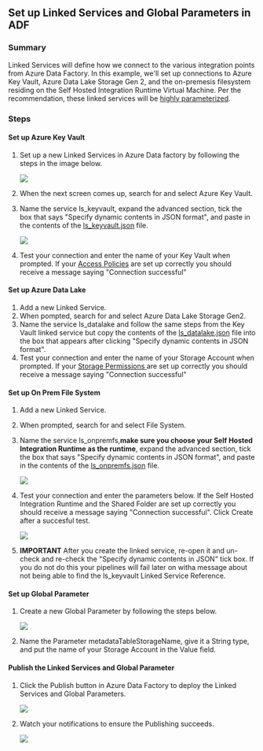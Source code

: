 ## Set up Linked Services and Global Parameters in ADF
### Summary
Linked Services will define how we connect to the various integration points from Azure Data Factory. In this example, we'll set up connections to Azure Key Vault, Azure Data Lake Storage Gen 2, and the on-premesis filesystem residing on the Self Hosted Integration Runtime Virtual Machine. Per the recommendation, these linked services will be [highly parameterized](https://learn.microsoft.com/en-us/azure/data-factory/parameterize-linked-services?tabs=data-factory).

### Steps
#### Set up Azure Key Vault
1) Set up a new Linked Services in Azure Data factory by following the steps in the image below.

    ![](./images/linkedServices01.png)

2) When the next screen comes up, search for and select Azure Key Vault.
3) Name the service ls_keyvault, expand the advanced section, tick the box that says "Specify dynamic contents in JSON format", and paste in the contents of the [ls_keyvault.json](../../code/adf/linkedservices/ls_keyvault.json) file.
   
    ![](./images/linkedServices02.png)

4) Test your connection and enter the name of your Key Vault when prompted. If your [Access Policies](../akv/setup.md) are set up correctly you should receive a message saying "Connection successful"

#### Set up Azure Data Lake
1) Add a new Linked Service.
2) When pompted, search for and select Azure Data Lake Storage Gen2.
3) Name the service ls_datalake and follow the same steps from the Key Vault linked service but copy the contents of the [ls_datalake.json](../../code/adf/linkedservices/ls_datalake.json) file into the box that appears after clicking "Specify dynamic contents in JSON format".
4) Test your connection and enter the name of your Storage Account when prompted. If your [Storage Permissions ](../storage/addStorageMI.md) are set up correctly you should receive a message saying "Connection successful"

#### Set up On Prem File System
1) Add a new Linked Service.
2) When prompted, search for and select File System.
3) Name the service ls_onpremfs,**make sure you choose your Self Hosted Integration Runtime as the runtime**, expand the advanced section, tick the box that says "Specify dynamic contents in JSON format", and paste in the contents of the [ls_onpremfs.json](../../code/adf/linkedservices/ls_onpremfs.json) file.

    ![](./images/linkedServices03.png)

4) Test your connection and enter the parameters below. If the Self Hosted Integration Runtime and the Shared Folder are set up correctly you should receive a message saying "Connection successful". Click Create after a succesful test.

    ![](./images/linkedServices04.png)

5) **IMPORTANT** After you create the linked service, re-open it and un-check and re-check the "Specify dynamic contents in JSON" tick box. If you do not do this your pipelines will fail later on witha message about not being able to find the ls_keyvault Linked Service Reference.

#### Set up Global Parameter
1) Create a new Global Parameter by following the steps below.

    ![](./images/globalParameters01.png)

2) Name the Parameter metadataTableStorageName, give it a String type, and put the name of your Storage Account in the Value field.

#### Publish the Linked Services and Global Parameter
1) Click the Publish button in Azure Data Factory to deploy the Linked Services and Global Parameters.

    ![](.images/../images/linkedServices05.png)

2) Watch your notifications to ensure the Publishing succeeds.

    ![](.images/../images/linkedServices06.png)